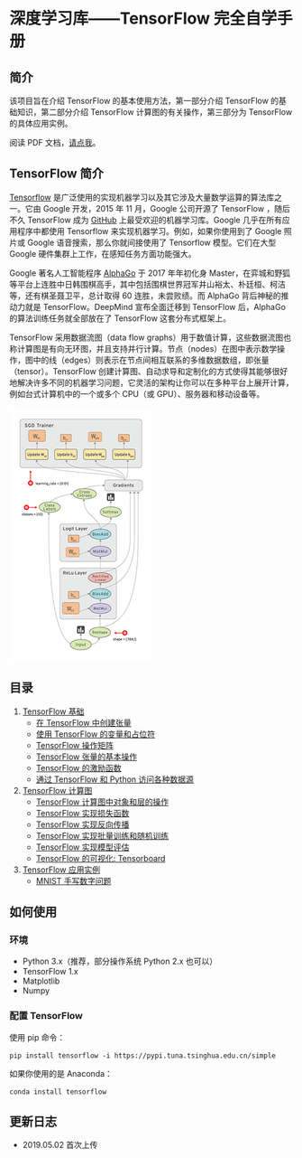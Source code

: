 # 深度学习库——TensorFlow 完全自学手册
## 简介
该项目旨在介绍 TensorFlow 的基本使用方法，第一部分介绍 TensorFlow 的基础知识，第二部分介绍 TensorFlow 计算图的有关操作，第三部分为 TensorFlow 的具体应用实例。

阅读 PDF 文档，[请点我](./Doc/Manual.pdf)。

## TensorFlow 简介
[Tensorflow](https://tensorflow.google.cn) 是广泛使用的实现机器学习以及其它涉及大量数学运算的算法库之一。它由 Google 开发，2015 年 11 月，Google 公司开源了 TensorFlow ，随后不久 TensorFlow 成为 [GitHub](https://github.com/tensorflow/tensorflow) 上最受欢迎的机器学习库。Google 几乎在所有应用程序中都使用 Tensorflow 来实现机器学习。例如，如果你使用到了 Google 照片或 Google 语音搜索，那么你就间接使用了 Tensorflow 模型。它们在大型 Google 硬件集群上工作，在感知任务方面功能强大。

Google 著名人工智能程序 [AlphaGo](https://deepmind.com/research/alphago/) 于 2017 年年初化身 Master，在弈城和野狐等平台上连胜中日韩围棋高手，其中包括围棋世界冠军井山裕太、朴廷桓、柯洁等，还有棋圣聂卫平，总计取得 60 连胜，未尝败绩。而 AlphaGo 背后神秘的推动力就是 TensorFlow。DeepMind 宣布全面迁移到 TensorFlow 后，AlphaGo 的算法训练任务就全部放在了 TensorFlow 这套分布式框架上。

TensorFlow 采用数据流图（data flow graphs）用于数值计算，这些数据流图也称计算图是有向无环图，并且支持并行计算。节点（nodes）在图中表示数学操作，图中的线（edges）则表示在节点间相互联系的多维数据数组，即张量（tensor）。TensorFlow 创建计算图、自动求导和定制化的方式使得其能够很好地解决许多不同的机器学习问题，它灵活的架构让你可以在多种平台上展开计算，例如台式计算机中的一个或多个 CPU（或 GPU）、服务器和移动设备等。

![Alt tensors_flowing](./Doc/tensors_flowing.gif "tensors_flowing")

## 目录
1. [TensorFlow 基础](./TensorFlow_Base/)
	- [在 TensorFlow 中创建张量](./TensorFlow_Base/tensorflow_tensor.py)
	- [使用 TensorFlow 的变量和占位符](./TensorFlow_Base/tensorflow_placeholders_and_variables.py)
	- [TensorFlow 操作矩阵](./TensorFlow_Base/tensorflow_matrices.py)
	- [TensorFlow 张量的基本操作](./TensorFlow_Base/tensorflow_tensor_operations.py)
	- [TensorFlow 的激励函数](./TensorFlow_Base/tensorflow_activation_functions.py)
	- [通过 TensorFlow 和 Python 访问各种数据源](./TensorFlow_Base/tensorflow_get_datasources.py)
2. [TensorFlow 计算图](./TensorFlow_Graph/)
	- [TensorFlow 计算图中对象和层的操作](./TensorFlow_Graph/tensorflow_graph_and_layer.py)
	- [TensorFlow 实现损失函数](./TensorFlow_Graph/tensorflow_loss_functions.py)
	- [TensorFlow 实现反向传播](./TensorFlow_Graph/tensorflow_back_propagation.py)
	- [TensorFlow 实现批量训练和随机训练](./TensorFlow_Graph/tensorflow_batch_and_stochastic_training.py)
	- [TensorFlow 实现模型评估](./TensorFlow_Graph/tensorflow_evaluating_models.py)
	- [TensorFlow 的可视化: Tensorboard](./TensorFlow_Graph/tensorflow_use_tensorboard.py)
3. [TensorFlow 应用实例](./TensorFlow_Sample/)
	- [MNIST 手写数字问题](./TensorFlow_Sample/tensorflow_mnist.py)

## 如何使用

### 环境
- Python 3.x（推荐，部分操作系统 Python 2.x 也可以）
- TensorFlow 1.x
- Matplotlib
- Numpy

### 配置 TensorFlow
使用 pip 命令：

```
pip install tensorflow -i https://pypi.tuna.tsinghua.edu.cn/simple
```

如果你使用的是 Anaconda：

```
conda install tensorflow
```

## 更新日志
- 2019.05.02 首次上传